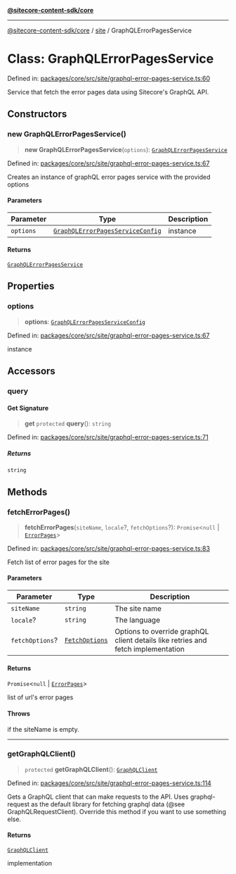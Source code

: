 [**@sitecore-content-sdk/core**](../../README.md)

***

[@sitecore-content-sdk/core](../../README.md) / [site](../README.md) / GraphQLErrorPagesService

# Class: GraphQLErrorPagesService

Defined in: [packages/core/src/site/graphql-error-pages-service.ts:60](https://github.com/Sitecore/xmc-jss-dev/blob/07cd028140c85e97f7ece01b765c9bb0efa691ad/packages/core/src/site/graphql-error-pages-service.ts#L60)

Service that fetch the error pages data using Sitecore's GraphQL API.

## Constructors

### new GraphQLErrorPagesService()

> **new GraphQLErrorPagesService**(`options`): [`GraphQLErrorPagesService`](GraphQLErrorPagesService.md)

Defined in: [packages/core/src/site/graphql-error-pages-service.ts:67](https://github.com/Sitecore/xmc-jss-dev/blob/07cd028140c85e97f7ece01b765c9bb0efa691ad/packages/core/src/site/graphql-error-pages-service.ts#L67)

Creates an instance of graphQL error pages service with the provided options

#### Parameters

| Parameter | Type | Description |
| ------ | ------ | ------ |
| `options` | [`GraphQLErrorPagesServiceConfig`](../interfaces/GraphQLErrorPagesServiceConfig.md) | instance |

#### Returns

[`GraphQLErrorPagesService`](GraphQLErrorPagesService.md)

## Properties

### options

> **options**: [`GraphQLErrorPagesServiceConfig`](../interfaces/GraphQLErrorPagesServiceConfig.md)

Defined in: [packages/core/src/site/graphql-error-pages-service.ts:67](https://github.com/Sitecore/xmc-jss-dev/blob/07cd028140c85e97f7ece01b765c9bb0efa691ad/packages/core/src/site/graphql-error-pages-service.ts#L67)

instance

## Accessors

### query

#### Get Signature

> **get** `protected` **query**(): `string`

Defined in: [packages/core/src/site/graphql-error-pages-service.ts:71](https://github.com/Sitecore/xmc-jss-dev/blob/07cd028140c85e97f7ece01b765c9bb0efa691ad/packages/core/src/site/graphql-error-pages-service.ts#L71)

##### Returns

`string`

## Methods

### fetchErrorPages()

> **fetchErrorPages**(`siteName`, `locale`?, `fetchOptions`?): `Promise`\<`null` \| [`ErrorPages`](../type-aliases/ErrorPages.md)\>

Defined in: [packages/core/src/site/graphql-error-pages-service.ts:83](https://github.com/Sitecore/xmc-jss-dev/blob/07cd028140c85e97f7ece01b765c9bb0efa691ad/packages/core/src/site/graphql-error-pages-service.ts#L83)

Fetch list of error pages for the site

#### Parameters

| Parameter | Type | Description |
| ------ | ------ | ------ |
| `siteName` | `string` | The site name |
| `locale`? | `string` | The language |
| `fetchOptions`? | [`FetchOptions`](../../client/type-aliases/FetchOptions.md) | Options to override graphQL client details like retries and fetch implementation |

#### Returns

`Promise`\<`null` \| [`ErrorPages`](../type-aliases/ErrorPages.md)\>

list of url's error pages

#### Throws

if the siteName is empty.

***

### getGraphQLClient()

> `protected` **getGraphQLClient**(): [`GraphQLClient`](../../index/interfaces/GraphQLClient.md)

Defined in: [packages/core/src/site/graphql-error-pages-service.ts:114](https://github.com/Sitecore/xmc-jss-dev/blob/07cd028140c85e97f7ece01b765c9bb0efa691ad/packages/core/src/site/graphql-error-pages-service.ts#L114)

Gets a GraphQL client that can make requests to the API. Uses graphql-request as the default
library for fetching graphql data (@see GraphQLRequestClient). Override this method if you
want to use something else.

#### Returns

[`GraphQLClient`](../../index/interfaces/GraphQLClient.md)

implementation
